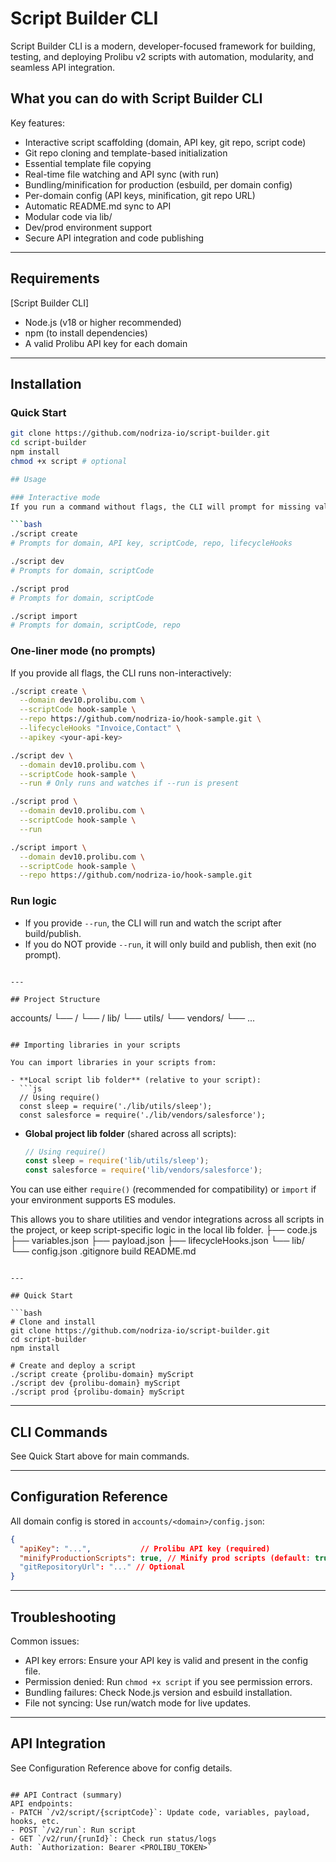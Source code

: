 
# Script Builder CLI


Script Builder CLI is a modern, developer-focused framework for building, testing, and deploying Prolibu v2 scripts with automation, modularity, and seamless API integration.

## What you can do with Script Builder CLI

Key features:
- Interactive script scaffolding (domain, API key, git repo, script code)
- Git repo cloning and template-based initialization
- Essential template file copying
- Real-time file watching and API sync (with run)
- Bundling/minification for production (esbuild, per domain config)
- Per-domain config (API keys, minification, git repo URL)
- Automatic README.md sync to API
- Modular code via lib/
- Dev/prod environment support
- Secure API integration and code publishing

---

## Requirements

[Script Builder CLI]
- Node.js (v18 or higher recommended)
- npm (to install dependencies)
- A valid Prolibu API key for each domain
---

## Installation

### Quick Start

```bash
git clone https://github.com/nodriza-io/script-builder.git
cd script-builder
npm install
chmod +x script # optional

## Usage

### Interactive mode
If you run a command without flags, the CLI will prompt for missing values:

```bash
./script create
# Prompts for domain, API key, scriptCode, repo, lifecycleHooks

./script dev
# Prompts for domain, scriptCode

./script prod
# Prompts for domain, scriptCode

./script import
# Prompts for domain, scriptCode, repo
```

### One-liner mode (no prompts)
If you provide all flags, the CLI runs non-interactively:

```bash
./script create \
  --domain dev10.prolibu.com \
  --scriptCode hook-sample \
  --repo https://github.com/nodriza-io/hook-sample.git \
  --lifecycleHooks "Invoice,Contact" \
  --apikey <your-api-key>

./script dev \
  --domain dev10.prolibu.com \
  --scriptCode hook-sample \
  --run # Only runs and watches if --run is present

./script prod \
  --domain dev10.prolibu.com \
  --scriptCode hook-sample \
  --run

./script import \
  --domain dev10.prolibu.com \
  --scriptCode hook-sample \
  --repo https://github.com/nodriza-io/hook-sample.git
```

### Run logic
- If you provide `--run`, the CLI will run and watch the script after build/publish.
- If you do NOT provide `--run`, it will only build and publish, then exit (no prompt).
```

---

## Project Structure

```
accounts/
  └── <domain>/
    └── <scriptName>/
lib/
  └── utils/
  └── vendors/
  └── ...
```

## Importing libraries in your scripts

You can import libraries in your scripts from:

- **Local script lib folder** (relative to your script):
  ```js
  // Using require()
  const sleep = require('./lib/utils/sleep');
  const salesforce = require('./lib/vendors/salesforce');
  ```

- **Global project lib folder** (shared across all scripts):
  ```js
  // Using require()
  const sleep = require('lib/utils/sleep');
  const salesforce = require('lib/vendors/salesforce');
  ```

You can use either `require()` (recommended for compatibility) or `import` if your environment supports ES modules.

This allows you to share utilities and vendor integrations across all scripts in the project, or keep script-specific logic in the local lib folder.
  ├── code.js
  ├── variables.json
  ├── payload.json
  ├── lifecycleHooks.json
  └── lib/
    └── config.json
.gitignore
build
README.md
```

---

## Quick Start

```bash
# Clone and install
git clone https://github.com/nodriza-io/script-builder.git
cd script-builder
npm install

# Create and deploy a script
./script create {prolibu-domain} myScript
./script dev {prolibu-domain} myScript
./script prod {prolibu-domain} myScript
```

---

## CLI Commands

See Quick Start above for main commands.

---

## Configuration Reference

All domain config is stored in `accounts/<domain>/config.json`:

```json
{
  "apiKey": "...",           // Prolibu API key (required)
  "minifyProductionScripts": true, // Minify prod scripts (default: true)
  "gitRepositoryUrl": "..." // Optional
}
```

---

## Troubleshooting

Common issues:
- API key errors: Ensure your API key is valid and present in the config file.
- Permission denied: Run `chmod +x script` if you see permission errors.
- Bundling failures: Check Node.js version and esbuild installation.
- File not syncing: Use run/watch mode for live updates.


---

## API Integration
See Configuration Reference above for config details.
```

## API Contract (summary)
API endpoints:
- PATCH `/v2/script/{scriptCode}`: Update code, variables, payload, hooks, etc.
- POST `/v2/run`: Run script
- GET `/v2/run/{runId}`: Check run status/logs
Auth: `Authorization: Bearer <PROLIBU_TOKEN>`